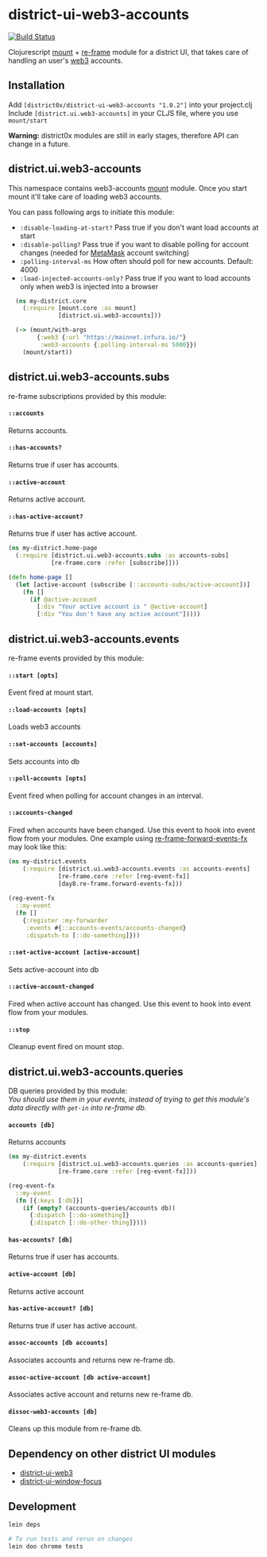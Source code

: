 # district-ui-web3-accounts

[![Build Status](https://travis-ci.org/district0x/district-ui-web3-accounts.svg?branch=master)](https://travis-ci.org/district0x/district-ui-web3-accounts)

Clojurescript [mount](https://github.com/tolitius/mount) + [re-frame](https://github.com/Day8/re-frame) module for a district UI, that takes care of handling an user's [web3](https://github.com/ethereum/web3.js/) accounts.

## Installation
Add `[district0x/district-ui-web3-accounts "1.0.2"]` into your project.clj  
Include `[district.ui.web3-accounts]` in your CLJS file, where you use `mount/start`

**Warning:** district0x modules are still in early stages, therefore API can change in a future.

## district.ui.web3-accounts
This namespace contains web3-accounts [mount](https://github.com/tolitius/mount) module. Once you start mount it'll take care 
of loading web3 accounts.

You can pass following args to initiate this module: 
* `:disable-loading-at-start?` Pass true if you don't want load accounts at start
* `:disable-polling?` Pass true if you want to disable polling for account changes (needed for [MetaMask](https://metamask.io/) account switching)
* `:polling-interval-ms` How often should poll for new accounts. Default: 4000
* `:load-injected-accounts-only?` Pass true if you want to load accounts only when web3 is injected into a browser

```clojure
  (ns my-district.core
    (:require [mount.core :as mount]
              [district.ui.web3-accounts]))

  (-> (mount/with-args
        {:web3 {:url "https://mainnet.infura.io/"}
         :web3-accounts {:polling-interval-ms 5000}})
    (mount/start))
```

## district.ui.web3-accounts.subs
re-frame subscriptions provided by this module:

#### `::accounts`
Returns accounts.

#### `::has-accounts?`
Returns true if user has accounts.

#### `::active-account`
Returns active account.

#### `::has-active-account?`
Returns true if user has active account.

```clojure
(ns my-district.home-page
  (:require [district.ui.web3-accounts.subs :as accounts-subs]
            [re-frame.core :refer [subscribe]]))

(defn home-page []
  (let [active-account (subscribe [::accounts-subs/active-account])]
    (fn []
      (if @active-account
        [:div "Your active account is " @active-account]
        [:div "You don't have any active account"]))))
```

## district.ui.web3-accounts.events
re-frame events provided by this module:

#### `::start [opts]`
Event fired at mount start.

#### `::load-accounts [opts]`
Loads web3 accounts

#### `::set-accounts [accounts]`
Sets accounts into db

#### `::poll-accounts [opts]`
Event fired when polling for account changes in an interval. 

#### `::accounts-changed`
Fired when accounts have been changed. Use this event to hook into event flow from your modules.
One example using [re-frame-forward-events-fx](https://github.com/Day8/re-frame-forward-events-fx) may look like this:

```clojure
(ns my-district.events
    (:require [district.ui.web3-accounts.events :as accounts-events]
              [re-frame.core :refer [reg-event-fx]]
              [day8.re-frame.forward-events-fx]))
              
(reg-event-fx
  ::my-event
  (fn []
    {:register :my-forwarder
     :events #{::accounts-events/accounts-changed}
     :dispatch-to [::do-something]}))
```

#### `::set-active-account [active-account]`
Sets active-account into db

#### `::active-account-changed`
Fired when active account has changed. Use this event to hook into event flow from your modules.

#### `::stop`
Cleanup event fired on mount stop.

## district.ui.web3-accounts.queries
DB queries provided by this module:  
*You should use them in your events, instead of trying to get this module's 
data directly with `get-in` into re-frame db.*

#### `accounts [db]`
Returns accounts

```clojure
(ns my-district.events
    (:require [district.ui.web3-accounts.queries :as accounts-queries]
              [re-frame.core :refer [reg-event-fx]]))

(reg-event-fx
  ::my-event
  (fn [{:keys [:db]}]
    (if (empty? (accounts-queries/accounts db))
      {:dispatch [::do-something]}
      {:dispatch [::do-other-thing]})))
```

#### `has-accounts? [db]`
Returns true if user has accounts.

#### `active-account [db]`
Returns active account

#### `has-active-account? [db]`
Returns true if user has active account.

#### `assoc-accounts [db accounts]`
Associates accounts and returns new re-frame db.

#### `assoc-active-account [db active-account]`
Associates active account and returns new re-frame db.

#### `dissoc-web3-accounts [db]`
Cleans up this module from re-frame db. 

## Dependency on other district UI modules
* [district-ui-web3](https://github.com/district0x/district-ui-web3)
* [district-ui-window-focus](https://github.com/district0x/district-ui-window-focus)

## Development
```bash
lein deps

# To run tests and rerun on changes
lein doo chrome tests
```